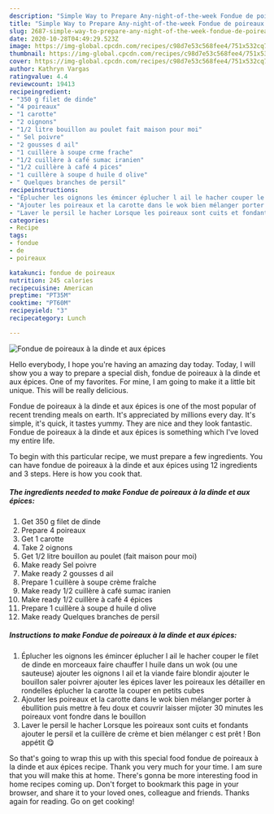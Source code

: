 ```yaml
---
description: "Simple Way to Prepare Any-night-of-the-week Fondue de poireaux à la dinde et aux épices"
title: "Simple Way to Prepare Any-night-of-the-week Fondue de poireaux à la dinde et aux épices"
slug: 2687-simple-way-to-prepare-any-night-of-the-week-fondue-de-poireaux-a-la-dinde-et-aux-epices
date: 2020-10-28T04:49:29.523Z
image: https://img-global.cpcdn.com/recipes/c98d7e53c568fee4/751x532cq70/fondue-de-poireaux-a-la-dinde-et-aux-epices-photo-principale-de-la-recette.jpg
thumbnail: https://img-global.cpcdn.com/recipes/c98d7e53c568fee4/751x532cq70/fondue-de-poireaux-a-la-dinde-et-aux-epices-photo-principale-de-la-recette.jpg
cover: https://img-global.cpcdn.com/recipes/c98d7e53c568fee4/751x532cq70/fondue-de-poireaux-a-la-dinde-et-aux-epices-photo-principale-de-la-recette.jpg
author: Kathryn Vargas
ratingvalue: 4.4
reviewcount: 19413
recipeingredient:
- "350 g filet de dinde"
- "4 poireaux"
- "1 carotte"
- "2 oignons"
- "1/2 litre bouillon au poulet fait maison pour moi"
- " Sel poivre"
- "2 gousses d ail"
- "1 cuillère à soupe crme frache"
- "1/2 cuillère à café sumac iranien"
- "1/2 cuillère à café 4 pices"
- "1 cuillère à soupe d huile d olive"
- " Quelques branches de persil"
recipeinstructions:
- "Éplucher les oignons les émincer éplucher l ail le hacher couper le filet de dinde en morceaux faire chauffer l huile dans un wok (ou une sauteuse) ajouter les oignons l ail et la viande faire blondir ajouter le bouillon saler poivrer ajouter les épices laver les poireaux les détailler en rondelles éplucher la carotte la couper en petits cubes"
- "Ajouter les poireaux et la carotte dans le wok bien mélanger porter à ébullition puis mettre à feu doux et couvrir laisser mijoter 30 minutes les poireaux vont fondre dans le bouillon"
- "Laver le persil le hacher Lorsque les poireaux sont cuits et fondants ajouter le persil et la cuillère de crème et bien mélanger c est prêt ! Bon appétit 😋"
categories:
- Recipe
tags:
- fondue
- de
- poireaux

katakunci: fondue de poireaux 
nutrition: 245 calories
recipecuisine: American
preptime: "PT35M"
cooktime: "PT60M"
recipeyield: "3"
recipecategory: Lunch

---
```



![Fondue de poireaux à la dinde et aux épices](https://img-global.cpcdn.com/recipes/c98d7e53c568fee4/751x532cq70/fondue-de-poireaux-a-la-dinde-et-aux-epices-photo-principale-de-la-recette.jpg)

Hello everybody, I hope you're having an amazing day today. Today, I will show you a way to prepare a special dish, fondue de poireaux à la dinde et aux épices. One of my favorites. For mine, I am going to make it a little bit unique. This will be really delicious.

Fondue de poireaux à la dinde et aux épices is one of the most popular of recent trending meals on earth. It's appreciated by millions every day. It's simple, it's quick, it tastes yummy. They are nice and they look fantastic. Fondue de poireaux à la dinde et aux épices is something which I've loved my entire life.




To begin with this particular recipe, we must prepare a few ingredients. You can have fondue de poireaux à la dinde et aux épices using 12 ingredients and 3 steps. Here is how you cook that.

<!--inarticleads1-->

##### The ingredients needed to make Fondue de poireaux à la dinde et aux épices:

1. Get 350 g filet de dinde
1. Prepare 4 poireaux
1. Get 1 carotte
1. Take 2 oignons
1. Get 1/2 litre bouillon au poulet (fait maison pour moi)
1. Make ready  Sel poivre
1. Make ready 2 gousses d ail
1. Prepare 1 cuillère à soupe crème fraîche
1. Make ready 1/2 cuillère à café sumac iranien
1. Make ready 1/2 cuillère à café 4 épices
1. Prepare 1 cuillère à soupe d huile d olive
1. Make ready  Quelques branches de persil




<!--inarticleads2-->

##### Instructions to make Fondue de poireaux à la dinde et aux épices:

1. Éplucher les oignons les émincer éplucher l ail le hacher couper le filet de dinde en morceaux faire chauffer l huile dans un wok (ou une sauteuse) ajouter les oignons l ail et la viande faire blondir ajouter le bouillon saler poivrer ajouter les épices laver les poireaux les détailler en rondelles éplucher la carotte la couper en petits cubes
1. Ajouter les poireaux et la carotte dans le wok bien mélanger porter à ébullition puis mettre à feu doux et couvrir laisser mijoter 30 minutes les poireaux vont fondre dans le bouillon
1. Laver le persil le hacher Lorsque les poireaux sont cuits et fondants ajouter le persil et la cuillère de crème et bien mélanger c est prêt ! Bon appétit 😋




So that's going to wrap this up with this special food fondue de poireaux à la dinde et aux épices recipe. Thank you very much for your time. I am sure that you will make this at home. There's gonna be more interesting food in home recipes coming up. Don't forget to bookmark this page in your browser, and share it to your loved ones, colleague and friends. Thanks again for reading. Go on get cooking!
